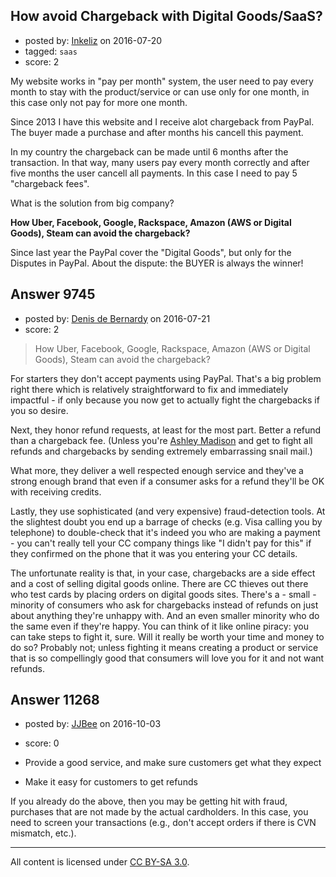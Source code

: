 ## How avoid Chargeback with Digital Goods/SaaS?

- posted by: [Inkeliz](https://stackexchange.com/users/3650769/inkeliz) on 2016-07-20
- tagged: `saas`
- score: 2

My website works in "pay per month" system, the user need to pay every month to stay with the product/service or can use only for one month, in this case only not pay for more one month.

Since 2013 I have this website and I receive alot chargeback from PayPal. The buyer made a purchase and after months his cancell this payment. 

In my country the chargeback can be made until 6 months after the transaction. In that way, many users pay every month correctly and after five months the user cancell all payments. In this case I need to pay 5 "chargeback fees".

What is the solution from big company?

**How Uber, Facebook, Google, Rackspace, Amazon (AWS or Digital Goods), Steam can avoid the chargeback?** 

Since last year the PayPal cover the "Digital Goods", but only for the Disputes in PayPal. About the dispute: the BUYER is always the winner!




## Answer 9745

- posted by: [Denis de Bernardy](https://stackexchange.com/users/182468/denis-de-bernardy) on 2016-07-21
- score: 2

> How Uber, Facebook, Google, Rackspace, Amazon (AWS or Digital Goods), Steam can avoid the chargeback?

For starters they don't accept payments using PayPal. That's a big problem right there which is relatively straightforward to fix and immediately impactful - if only because you now get to actually fight the chargebacks if you so desire.

Next, they honor refund requests, at least for the most part. Better a refund than a chargeback fee. (Unless you're [Ashley Madison](http://money.cnn.com/2016/07/08/technology/ashley-madison-dispute-bill/) and get to fight all refunds and chargebacks by sending extremely embarrassing snail mail.)

What more, they deliver a well respected enough service and they've a strong enough brand that even if a consumer asks for a refund they'll be OK with receiving credits.

Lastly, they use sophisticated (and very expensive) fraud-detection tools. At the slightest doubt you end up a barrage of checks (e.g. Visa calling you by telephone) to double-check that it's indeed you who are making a payment - you can't really tell your CC company things like "I didn't pay for this" if they confirmed on the phone that it was you entering your CC details.

The unfortunate reality is that, in your case, chargebacks are a side effect and a cost of selling digital goods online. There are CC thieves out there who test cards by placing orders on digital goods sites. There's a - small - minority of consumers who ask for chargebacks instead of refunds on just about anything they're unhappy with. And an even smaller minority who do the same even if they're happy. You can think of it like online piracy: you can take steps to fight it, sure. Will it really be worth your time and money to do so? Probably not; unless fighting it means creating a product or service that is so compellingly good that consumers will love you for it and not want refunds.


## Answer 11268

- posted by: [JJBee](https://stackexchange.com/users/6998558/jjbee) on 2016-10-03
- score: 0

 - Provide a good service, and make sure customers get what they expect
 - Make it easy for customers to get refunds

If you already do the above, then you may be getting hit with fraud, purchases that are not made by the actual cardholders. In this case, you need to screen your transactions (e.g., don't accept orders if there is CVN mismatch, etc.).



---

All content is licensed under [CC BY-SA 3.0](https://creativecommons.org/licenses/by-sa/3.0/).
